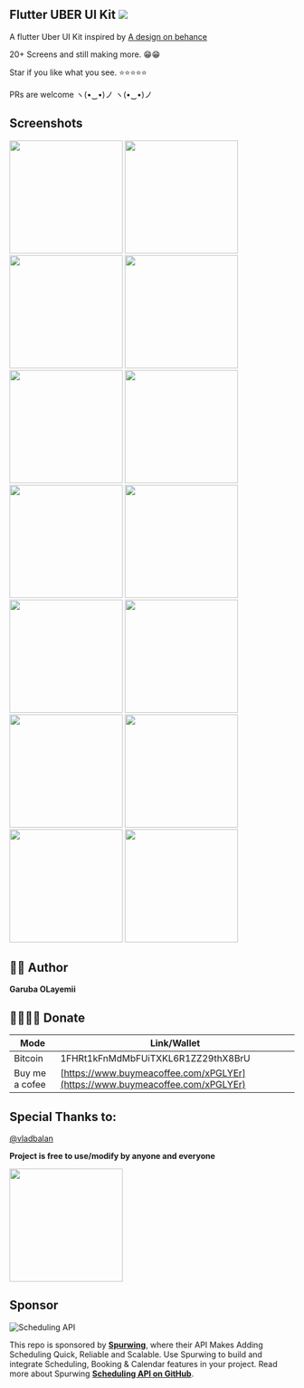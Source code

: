 ## Flutter UBER UI Kit <img src="https://camo.githubusercontent.com/a34cfbf37ba6848362bf2bee0f3915c2e38b1cc1/68747470733a2f2f696d672e736869656c64732e696f2f62616467652f5052732d77656c636f6d652d627269676874677265656e2e7376673f7374796c653d666c61742d737175617265" />

A flutter Uber UI Kit inspired by [A design on behance](https://www.behance.net/gallery/84576871/JUBER-Car-Booking-mobile-UI-Kit)

20+ Screens and still making more. 😁😁

Star if you like what you see. ⭐⭐⭐⭐⭐

PRs are welcome ヽ(•‿•)ノ ヽ(•‿•)ノ

## Screenshots

<img src="https://github.com/OLayemii/uberr-ui/blob/US-fix-flow/screenshots/1.png" width="200" />      <img src="https://github.com/OLayemii/uberr-ui/blob/US-fix-flow/screenshots/2.png" width="200" />            <img src="https://github.com/OLayemii/uberr-ui/blob/US-fix-flow/screenshots/3.png" width="200" />           <img src="https://github.com/OLayemii/uberr-ui/blob/US-fix-flow/screenshots/4.png" width="200" />           <img src="https://github.com/OLayemii/uberr-ui/blob/US-fix-flow/screenshots/5.png" width="200" />           <img src="https://github.com/OLayemii/uberr-ui/blob/US-fix-flow/screenshots/6.png" width="200" />           <img src="https://github.com/OLayemii/uberr-ui/blob/US-fix-flow/screenshots/7.png" width="200" />           <img src="https://github.com/OLayemii/uberr-ui/blob/US-fix-flow/screenshots/8.png" width="200" />           <img src="https://github.com/OLayemii/uberr-ui/blob/US-fix-flow/screenshots/9.png" width="200" />           <img src="https://github.com/OLayemii/uberr-ui/blob/US-fix-flow/screenshots/10.png" width="200" />           <img src="https://github.com/OLayemii/uberr-ui/blob/US-fix-flow/screenshots/11.png" width="200" />           <img src="https://github.com/OLayemii/uberr-ui/blob/US-fix-flow/screenshots/12.png" width="200" />           <img src="https://github.com/OLayemii/uberr-ui/blob/US-fix-flow/screenshots/13.png" width="200" />           <img src="https://github.com/OLayemii/uberr-ui/blob/US-fix-flow/screenshots/14.png" width="200" />

## 🦸‍♂️ Author


**Garuba OLayemii**

## 💃🏻💃🏻 Donate

| **Mode**       | **Link/Wallet**                                                              |
| -------------- | ---------------------------------------------------------------------------- |
| Bitcoin        | 1FHRt1kFnMdMbFUiTXKL6R1ZZ29thX8BrU                                           |
| Buy me a cofee | [https://www.buymeacoffee.com/xPGLYEr](https://www.buymeacoffee.com/xPGLYEr) |


## Special Thanks to:

<a href='https://www.github.com/vladbalan'>@vladbalan</a>

**Project is free to use/modify by anyone and everyone**

<a href="https://api.codemagic.io/artifacts/2372e1af-4905-47ff-8d22-62e624699e57/4144e029-a82a-4d42-8429-fd679b84b8e0/app.apk"><img src="https://playerzon.com/asset/download.png" width="200"></img></a>

## Sponsor
![Scheduling API](https://user-images.githubusercontent.com/9488406/125080407-0dd25780-e0c5-11eb-9f70-ef958968674a.png)

This repo is sponsored by [**Spurwing**](https://www.spurwing.io/), where their API Makes Adding Scheduling Quick, Reliable and Scalable.
Use Spurwing to build and integrate Scheduling, Booking & Calendar features in your project. Read more about Spurwing [**Scheduling API on GitHub**](https://github.com/Spurwing/Appointment-Scheduling-API).
